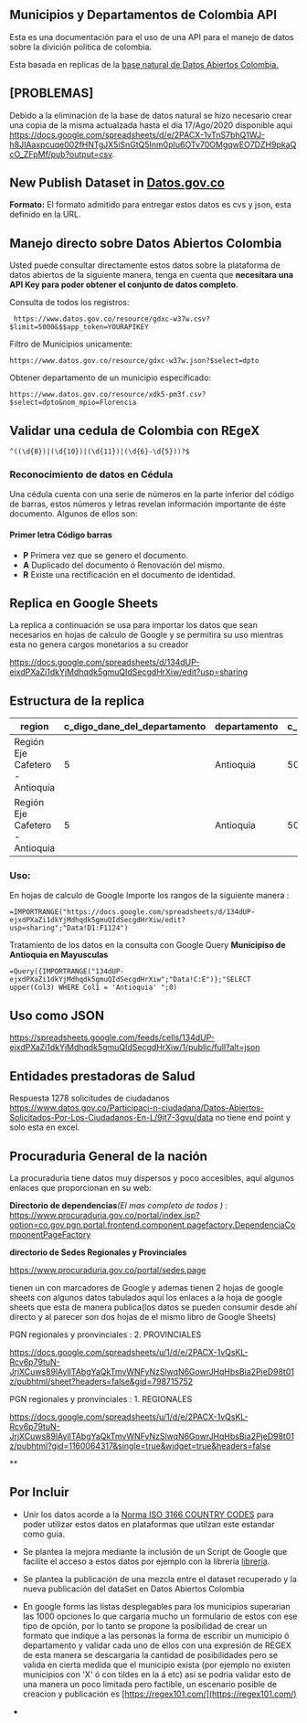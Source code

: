 

## Municipios y Departamentos de Colombia API

Esta es una documentación para el uso de una API para el manejo de datos sobre la divición politica de colombia.

Esta basada en replicas de la [base natural de Datos Abiertos Colombia.](https://www.datos.gov.co/Mapas-Nacionales/DIVIPOLA-C-digos-municipios/gdxc-w37w)

## [PROBLEMAS] 

Debido a la eliminación de la base de datos natural se hizo necesario crear una copia de la misma actualzada hasta el día 17/Ago/2020 disponible aqui https://docs.google.com/spreadsheets/d/e/2PACX-1vTnS7bhQ1WJ-h8JIAaxpcuqe002fHNTgJX5iSnGtQ5Inm0pIu6OTv70OMgqwEO7DZH9pkaQcO_ZFpMf/pub?output=csv.

## New Publish Dataset in  [Datos.gov.co](https://www.datos.gov.co/Mapas-Nacionales/DIVIPOLA-C-digos-municipios/gdxc-w37w)



**Formato:** El formato admitido para entregar estos datos es cvs y json, esta definido en la URL.

## Manejo directo sobre Datos Abiertos Colombia

Usted puede consultar directamente estos datos sobre la plataforma de datos abiertos de la siguiente manera, tenga en cuenta que **necesitara una API Key para poder obtener el conjunto de datos completo**.


Consulta de todos los registros:

```
 https://www.datos.gov.co/resource/gdxc-w37w.csv?$limit=5000&$$app_token=YOURAPIKEY
```

Filtro de Municipios unicamente:

```
https://www.datos.gov.co/resource/gdxc-w37w.json?$select=dpto
```

Obtener departamento de un municipio especificado:

```
https://www.datos.gov.co/resource/xdk5-pm3f.csv?$select=dpto&nom_mpio=Florencia
```
## Validar una cedula de Colombia con REgeX

```
^((\d{8})|(\d{10})|(\d{11})|(\d{6}-\d{5}))?$
```

### Reconocimiento de datos en Cédula
Una cédula cuenta  con una serie de números en la parte inferior del código de barras, estos números y letras revelan información importante de éste documento. Algunos de ellos son:

#### Primer letra Código barras 
- **P** Primera vez que se genero el documento.
- **A** Duplicado del documento ó Renovación del mismo.
- **R** Existe una rectificación en el documento de identidad.


## Replica en Google Sheets

La replica a continuación se usa para importar los datos que sean necesarios en hojas de calculo de Google y se permitira su
uso mientras esta no genera cargos monetarios a su creador

https://docs.google.com/spreadsheets/d/134dUP-ejxdPXaZi1dkYjMdhqdk5gmuQIdSecgdHrXiw/edit?usp=sharing

## Estructura de la replica

| region                          | c_digo_dane_del_departamento | departamento | c_digo_dane_del_municipio | municipio |
|---------------------------------|------------------------------|--------------|---------------------------|-----------|
| Región Eje Cafetero - Antioquia |                            5 | Antioquia    |                      5001 | Medellín  |
| Región Eje Cafetero - Antioquia |                            5 | Antioquia    |                      5002 | Abejorral |


### Uso:
En hojas de calculo de Google Importe los rangos de la siguiente manera :
```
=IMPORTRANGE("https://docs.google.com/spreadsheets/d/134dUP-ejxdPXaZi1dkYjMdhqdk5gmuQIdSecgdHrXiw/edit?usp=sharing";"Data!D1:F1124")
```

Tratamiento de los datos en la consulta con Google Query 
**Municipiso de Antioquia en Mayusculas**
```
=Query({IMPORTRANGE("134dUP-ejxdPXaZi1dkYjMdhqdk5gmuQIdSecgdHrXiw";"Data!C:E")};"SELECT upper(Col3) WHERE Col1 = 'Antioquia' ";0)
```

## Uso como JSON


https://spreadsheets.google.com/feeds/cells/134dUP-ejxdPXaZi1dkYjMdhqdk5gmuQIdSecgdHrXiw/1/public/full?alt=json




## Entidades prestadoras de Salud 

Respuesta 1278 solicitudes de ciudadanos https://www.datos.gov.co/Participaci-n-ciudadana/Datos-Abiertos-Solicitados-Por-Los-Ciudadanos-En-L/9it7-3gvu/data no tiene end point y solo esta en excel.


## Procuraduria General de la nación
La procuraduria tiene datos muy dispersos y poco accesibles, aquí algunos enlaces que proporcionan en su web:

**Directorio de dependencias**_(El mas completo de todos )_ : https://www.procuraduria.gov.co/portal/index.jsp?option=co.gov.pgn.portal.frontend.component.pagefactory.DependenciaComponentPageFactory

**directorio de Sedes Regionales y Provinciales**

https://www.procuraduria.gov.co/portal/sedes.page

tienen un con marcadores de Google y ademas tienen 2 hojas de google sheets con algunos datos tabulados aquí los enlaces a la hoja de google sheets que esta de manera publica(los datos se pueden consumir desde ahí directo y al parecer son dos hojas de el mismo libro de Google Sheets) 

PGN regionales y pronvinciales : 2. PROVINCIALES

https://docs.google.com/spreadsheets/u/1/d/e/2PACX-1vQsKL-Rcv6p79tuN-JrjXCuws89lAylITAbgYaQkTmvWNFyNzSlwqN6GowrJHqHbsBia2PjeD98t01z/pubhtml/sheet?headers=false&gid=798715752

PGN regionales y pronvinciales : 1. REGIONALES

https://docs.google.com/spreadsheets/u/1/d/e/2PACX-1vQsKL-Rcv6p79tuN-JrjXCuws89lAylITAbgYaQkTmvWNFyNzSlwqN6GowrJHqHbsBia2PjeD98t01z/pubhtml?gid=1160064317&single=true&widget=true&headers=false

**

## Por Incluir
- Unir los datos acorde a la [Norma ISO 3166 COUNTRY CODES](https://www.iso.org/iso-3166-country-codes.html) para poder utilizar estos datos en plataformas que utilzan este estandar como guia.
- Se plantea la mejora mediante la inclusión de un Script de Google que facilite el acceso a estos datos por ejemplo con la librería [librería](https://github.com/bradjasper/ImportJSON).
- Se plantea la publicación de una mezcla entre el dataset recuperado y la nueva publicación del dataSet en Datos Abiertos 
Colombia

- En google forms las listas desplegables para los municipios superarian las 1000 opciones lo que cargaria mucho un formulario de estos con ese tipo de opción, por lo tanto se propone la posibilidad de crear un formato que indique a las personas la forma de escribir un municipio ó departamento y validar cada uno de ellos con una expresión de REGEX de esta manera se descargaria la cantidad de posibilidades pero se valida en cierta medida que el municipio exista (por ejemplo no existen municipios con 'X' ó con tildes en la á etc) así se podria validar esto de una manera un poco limitada pero factible, un escenario posible de creacion y publicación es [https://regex101.com/](https://regex101.com/)
*
